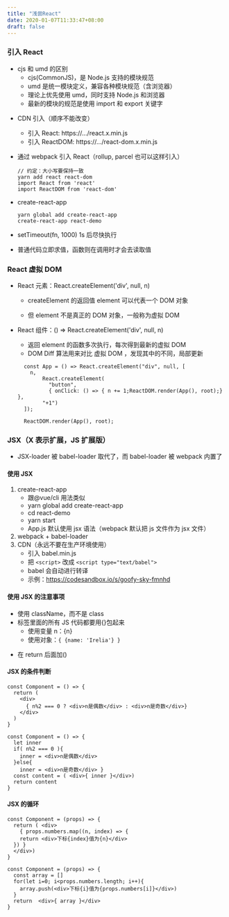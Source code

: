 ```yaml
---
title: "浅尝React"
date: 2020-01-07T11:33:47+08:00
draft: false
---
```


### 引入 React

- cjs 和 umd 的区别
  - cjs(CommonJS)，是 Node.js 支持的模块规范
  - umd 是统一模块定义，兼容各种模块规范（含浏览器）
  - 理论上优先使用 umd，同时支持 Node.js 和浏览器
  - 最新的模块的规范是使用 import 和 export 关键字

* CDN 引入（顺序不能改变）

  - 引入 React: https://.../react.x.min.js
  - 引入 ReactDOM: https://.../react-dom.x.min.js

- 通过 webpack 引入 React（rollup, parcel 也可以这样引入）
  ```
  // 约定：大小写要保持一致
  yarn add react react-dom
  import React from 'react'
  import ReactDOM from 'react-dom'
  ```

* create-react-app

  ```
  yarn global add create-react-app
  create-react-app react-demo
  ```

* setTimeout(fn, 1000) 1s 后尽快执行
* 普通代码立即求值，函数则在调用时才会去读取值

### React 虚拟 DOM

- React 元素：React.createElement('div', null, n)

  - createElement 的返回值 element 可以代表一个 DOM 对象

  - 但 element 不是真正的 DOM 对象，一般称为虚拟 DOM

- React 组件：() => React.createElement('div', null, n)

  - 返回 element 的函数多次执行，每次得到最新的虚拟 DOM
  - DOM Diff 算法用来对比 虚拟 DOM ，发现其中的不同，局部更新

  ```
    const App = () => React.createElement("div", null, [
      n,
          React.createElement(
            "button",
            { onClick: () => { n += 1;ReactDOM.render(App(), root);} },
          "+1")
    ]);

    ReactDOM.render(App(), root);
  ```

### JSX（X 表示扩展，JS 扩展版）

- JSX-loader 被 babel-loader 取代了，而 babel-loader 被 webpack 内置了

#### 使用 JSX

1. create-react-app
   - 跟@vue/cli 用法类似
   - yarn global add create-react-app
   - cd react-demo
   - yarn start
   - App.js 默认使用 jsx 语法（webpack 默认把 js 文件作为 jsx 文件）
2. webpack + babel-loader
3. CDN（永远不要在生产环境使用）
   - 引入 babel.min.js
   - 把 `<script>` 改成 `<script type="text/babel">`
   - babel 会自动进行转译
   - 示例：https://codesandbox.io/s/goofy-sky-fmnhd

#### 使用 JSX 的注意事项

- 使用 className，而不是 class
- 标签里面的所有 JS 代码都要用{}包起来
  - 使用变量 n：{n}
  - 使用对象：`{ {name: 'Irelia'} }`

* 在 return 后面加()

#### JSX 的条件判断

```
const Component = () => {
  return (
    <div>
      { n%2 === 0 ? <div>n是偶数</div> : <div>n是奇数</div>}
    </div>
  )
}
```

```
const Component = () => {
  let inner
  if( n%2 === 0 ){
    inner = <div>n是偶数</div>
  }else{
    inner = <div>n是奇数</div> }
  const content = ( <div>{ inner }</div>)
  return content
}
```

#### JSX 的循环

```
const Component = (props) => {
  return ( <div>
    { props.numbers.map((n, index) => {
    return <div>下标{index}值为{n}</div>
  }) }
  </div>)
}
```

```
const Component = (props) => {
  const array = []
  for(let i=0; i<props.numbers.length; i++){
    array.push(<div>下标{i}值为{props.numbers[i]}</div>)
  }
  return  <div>{ array }</div>
}
```
